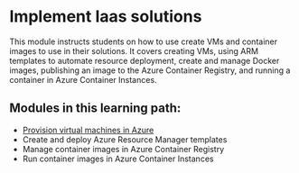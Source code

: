# Implement Iaas solutions

This module instructs students on how to use create VMs and container images to use in their solutions. It covers creating VMs, using ARM templates to automate resource deployment, create and manage Docker images, publishing an image to the Azure Container Registry, and running a container in Azure Container Instances.

## Modules in this learning path:

* [Provision virtual machines in Azure](https://github.com/airan-tw/azure_training/blob/main/M1/Implement%20Iaas%20solutions/Provision_vm.md)
* Create and deploy Azure Resource Manager templates
* Manage container images in Azure Container Registry
* Run container images in Azure Container Instances
